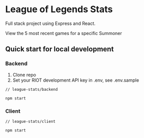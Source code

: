 # League of Legends Stats

Full stack project using Express and React.

View the 5 most recent games for a specific Summoner

## Quick start for local development

### Backend

1. Clone repo
2. Set your RIOT development API key in .env, see .env.sample

```
// league-stats/backend

npm start
```

### Client

```
// league-stats/client

npm start
```
